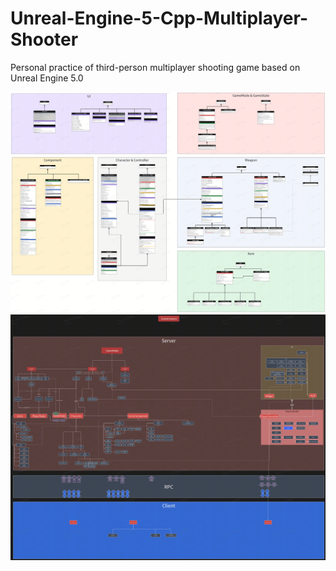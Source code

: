 # Unreal-Engine-5-Cpp-Multiplayer-Shooter
Personal practice of third-person multiplayer shooting game based on Unreal Engine 5.0

![image](https://github.com/YXH6620/Unreal-Engine-5-Cpp-Multiplayer-Shooter/blob/main/whiteboard_exported_image.png)
![image](https://github.com/YXH6620/Unreal-Engine-5-Cpp-Multiplayer-Shooter/blob/main/whiteboard_exported_image%20(1).png)
